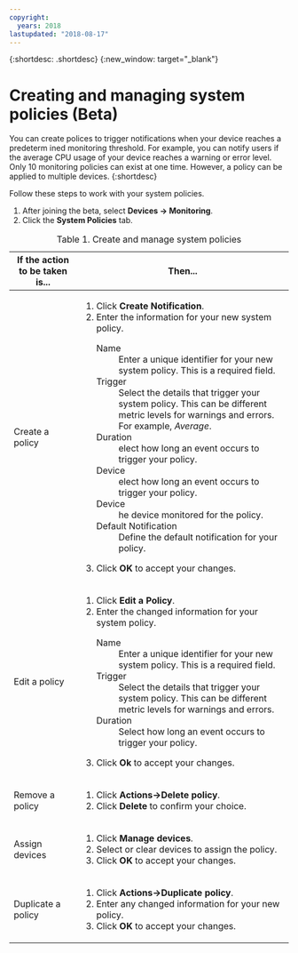 ```yaml
---
copyright:
  years: 2018
lastupdated: "2018-08-17"
---
```


{:shortdesc: .shortdesc}
{:new_window: target="_blank"}

# Creating and managing system policies (Beta)
You can create polices to trigger notifications when your device reaches a predeterm ined monitoring threshold. For example, you can notify users if the average CPU usage of your device reaches a warning or error level. Only 10 monitoring policies can exist at one time. However, a policy can be applied to multiple devices.
{:shortdesc}


Follow these steps to work with your system policies.
1. After joining the beta, select **Devices -> Monitoring**.
2. Click the **System Policies** tab.

<table>
   <CAPTION>Table 1. Create and manage system policies</CAPTION>
   <THEAD>
   <TR>
   <th>If the action to be taken is...</th>
   <th>Then...</th>
   </TR>
   </THEAD>
   <TBODY>
   <tr>
   <td>Create a policy</td>
   <td>
   <ol>
     <li>Click <b>Create Notification</b>.</li>
     <li>Enter the information for your new system policy. 
       <dl>
         <dt>Name</dt>
         <dd>Enter a unique identifier for your new system policy. This is a required field.</dd>
         <dt>Trigger</dt>
         <dd>Select the details that trigger your system policy. This can be different metric levels for warnings and errors. For example, <i>Average</i>.</dd>
         <dt>Duration</dt>
         <dd>elect how long an event occurs to trigger your policy.</dd>
         <dt>Device</dt>
         <dd>elect how long an event occurs to trigger your policy.</dd>
         <dt>Device</dt>
         <dd>he device monitored for the policy.</dd>
         <dt>Default Notification</dt>
         <dd>Define the default notification for your policy.</dd>
       </dl>
</li>
<li>Click <b>OK</b> to accept your changes.</li>
   </ol>
   </td>
   </tr>
   <tr>
   <td>Edit a policy</td>
   <td>
   <ol>
     <li>Click <b>Edit a Policy</b>.</li>
    <li>Enter the changed information for your system policy. 
      <dl>
        <dt>Name</dt>
        <dd>Enter a unique identifier for your new system policy. This is a required field.</dd>
        <dt>Trigger</dt>
        <dd>Select the details that trigger your system policy. This can be different metric levels for warnings and errors.</dd>
        <dt>Duration</dt>
        <dd>Select how long an event occurs to trigger your policy.</dd>
      </dl>
</li>
<li>Click <b>Ok</b> to accept your changes.</li>
   </ol>
   </td>
   </tr>
   <tr>
   <td>Remove a policy</td>
   <td>
   <ol>
     <li>Click <b>Actions->Delete policy</b>.</li> 
     <li>Click <b>Delete</b> to confirm your choice.</li>
   </ol>
   </td>
   </tr>
   <tr>
  <td>Assign devices</td>
  <td>
    <ol>
      <li>Click <b>Manage devices</b>.</li>
      <li>Select or clear devices to assign the policy.</li>
      <li>Click <b>OK</b> to accept your changes.</li></ol>
      </td>
  </tr>
   <tr>
  <td>Duplicate a policy</td>
  <td>
    <ol>
      <li>Click <b>Actions->Duplicate policy</b>.</li>
      <li>Enter any changed information for your new policy.</li>
      <li>Click <b>OK</b> to accept your changes.</li></ol>
      </td>
  </tr>
  
   </TBODY>
   </table>

